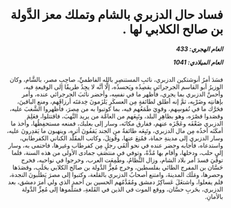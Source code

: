 <h1 dir="rtl">فساد حال الدزبري بالشام وتملك معز الدَّولة بن صالح الكلابي لها .</h1>

<h5 dir="rtl">العام الهجري:  433

العام الميلادي: 1041

</h5>

<p dir="rtl">فسَدَ أمرُ أنوشتكين الدزبري، نائبِ المستنصِرِ بالله الفاطميِّ، صاحِبِ مصر، بالشَّام، وكان الوزيرُ أبو القاسم الجرجرائي يقصِدُه ويَحسدُه، إلَّا أنَّه لا يجِدُ طريقًا إلى الوقيعةِ فيه، وأحسَّ الدزبري بما يجري، فأظهر ما في نفسِه، وأحضر نائبَ الجرجرائي عنده، وأمر بإهانتِه وضَرْبِه، ثمَّ إنه أطلق لطائفةٍ مِن العسكَرِ يَلزَمونَ خِدمَتَه أرزاقَهم، ومنع الباقينَ، فحَرَّك ما في نُفوسِهم، وقوِيَ طَمَعُهم فيه، بما كوتبوا به من مِصرَ، فأظهروا الشَّغبَ عليه، وقصَدوا قصْرَه، وهو بظاهِرِ البلد، وتَبِعَهم من العامَّة من يريد النَّهبَ، فاقتتلوا، فعَلِمَ الدزبري ضَعْفَه وعَجْزَه عنهم، ففارق مكانَه، وسار إلى بعلبك، فمنعه مستحفِظُها، وأخذ ما أمكَنَه أخذُه مِن مال الدزبري، وتَبِعَه طائفةٌ من الجند يَقفُونَ أثره، وينهبون ما يَقدِرونَ عليه، وسار الدزبري إلى مدينةِ حماة، فمُنِعَ عنها، وقُوتِلَ، وكاتب المقَلَّد الكناني الكفرطابي، واستدعاه، فأجابه وحضر عنده في نحو ألفَي رجلٍ مِن كفرطاب وغيرها، فاحتمى به، وسار إلى حلب، ودخلها، وأقام بها مُدَّةً، وتوفي في منتصَفِ جمادى الأولى من هذه السنة، فلما توفِّيَ فسدَ أمر بلاد الشام، وزال النِّظامُ، وطَمِعَت العرب، وخرجوا في نواحيه، فخرج حَسَّان بن المفرج الطائي بفلسطين، وخرج مُعِزُّ الدَّولة بن صالح الكلابي بحَلَب، وقصَدَها وحصرها، ومَلَك المدينةَ، وامتنع أصحابُ الدزبري بالقلعة، وكتبوا إلى مصرَ يَطلُبونَ النجدة، فلم يفعلوا، واشتغَلَ عَساكِرُ دمشق ومُقَدَّمُهم الحسين بن أحمد الذي ولي أمرَ دمشق، بعد الدزبري، بحَربِ حسَّان، ووقع الموت في الذين في القَلعةِ، فسَلَّموها إلى مُعِزِّ الدَّولة بالأمانِ.</p></br>

